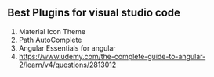 

## Best Plugins for visual studio code

1) Material Icon Theme
2) Path AutoComplete
3) Angular Essentials for angular 
4) https://www.udemy.com/the-complete-guide-to-angular-2/learn/v4/questions/2813012
